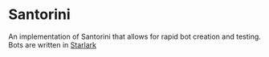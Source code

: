 # Santorini
An implementation of Santorini that allows for rapid bot creation and testing. Bots are written in [Starlark](https://github.com/google/starlark-go)
